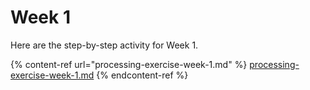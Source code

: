 # Week 1

Here are the step-by-step activity for Week 1.

{% content-ref url="processing-exercise-week-1.md" %}
[processing-exercise-week-1.md](processing-exercise-week-1.md)
{% endcontent-ref %}

